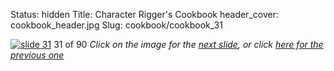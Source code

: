 Status: hidden
Title: Character Rigger's Cookbook
header_cover: cookbook_header.jpg
Slug: cookbook/cookbook_31

[![slide 31](https://dl.dropboxusercontent.com/u/2977490/presentations/cookbook/img31.jpg)](cookbook_32)
31 of 90
_Click on the image for the [next slide](cookbook_32), or click [here for the previous one](cookbook_30)_
